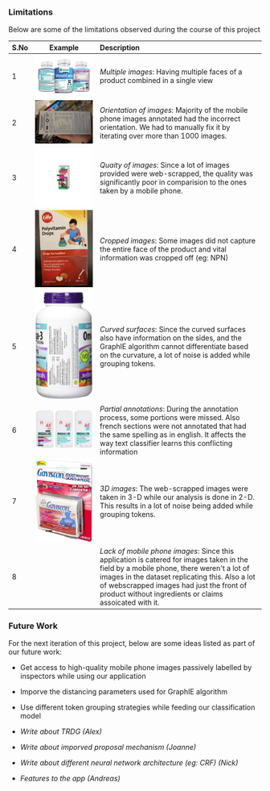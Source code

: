 ﻿### Limitations
Below are some of the limitations observed during the course of this project

| S.No | Example        | Description   |
|:---  |     :---:      |          :--- |
|1     | <img src="documentation_images/multiple_images.jpg"  width="500px">     |*Multiple images*: Having multiple faces of a product combined in a single view|
|2     | <img src="documentation_images/rotated.jpg"  width="200px">     |*Orientation of images*: Majority of the mobile phone images annotated had the incorrect orientation. We had to manually fix it by iterating over more than 1000 images.   |
|3     | <img src="documentation_images/low_resolution.jpg"  width="200px">     |*Quaity of images*: Since a lot of images provided were web-scrapped, the quality was significantly poor in comparision to the ones taken by a mobile phone.  |
|4     | <img src="documentation_images/cropped.JPG"  width="200px">     |*Cropped images*: Some images did not capture the entire face of the product and vital information was cropped off (eg: NPN)  |
|5     | <img src="documentation_images/curved_surfaces.jpg"  width="200px">     |*Curved surfaces*: Since the curved surfaces also have information on the sides, and the GraphIE algorithm cannot differentiate based on the curvature, a lot of noise is added while grouping tokens.  |
|6     | <img src="documentation_images/partial_annotations.jpg"  width="200px">     |*Partial annotations*: During the annotation process, some portions were missed. Also french sections were not annotated that had the same spelling as in english. It affects the way text classifier learns this conflicting information|
|7     | <img src="documentation_images/3d.jpg"  width="200px">     |*3D images*: The web-scrapped images were taken in 3-D while our analysis is done in 2-D. This results in a lot of noise being added while grouping tokens.  |
|8     |        |*Lack of mobile phone images*: Since this application is catered for images taken in the field by a mobile phone, there weren't a lot of images in the dataset replicating this.  Also a lot of webscrapped images had just the front of product without ingredients or claims assoicated with it.|

### Future Work
For the next iteration of this project, below are some ideas listed as part of our future work:

- Get access to high-quality mobile phone images passively labelled  by inspectors while using our application
- Imporve the distancing parameters used for GraphIE algorithm
- Use different token grouping strategies while feeding our classification model

- *Write about TRDG (Alex)*
- *Write about imporved proposal mechanism (Joanne)*
- *Write about different neural network architecture (eg: CRF) (Nick)*
- *Features to the app (Andreas)*
